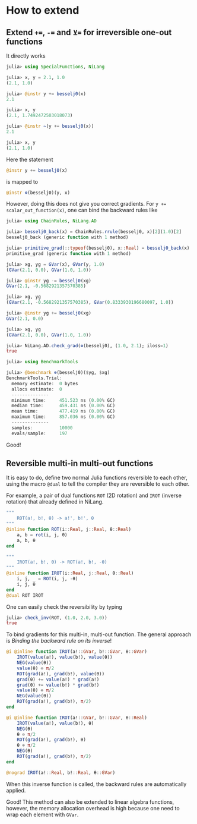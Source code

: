 # How to extend

## Extend `+=`, `-=` and `⊻=` for irreversible one-out functions

It directly works
```julia
julia> using SpecialFunctions, NiLang

julia> x, y = 2.1, 1.0
(2.1, 1.0)

julia> @instr y += besselj0(x)
2.1

julia> x, y
(2.1, 1.7492472503018073)

julia> @instr ~(y += besselj0(x))
2.1

julia> x, y
(2.1, 1.0)
```

Here the statement
```julia
@instr y += besselj0(x)
```

is mapped to
```julia
@instr ⊕(besselj0)(y, x)
```

However, doing this does not give you correct gradients.
For `y += scalar_out_function(x)`, one can bind the backward rules like

```julia
julia> using ChainRules, NiLang.AD

julia> besselj0_back(x) = ChainRules.rrule(besselj0, x)[2](1.0)[2]
besselj0_back (generic function with 1 method)

julia> primitive_grad(::typeof(besselj0), x::Real) = besselj0_back(x)
primitive_grad (generic function with 1 method)

julia> xg, yg = GVar(x), GVar(y, 1.0)
(GVar(2.1, 0.0), GVar(1.0, 1.0))

julia> @instr yg -= besselj0(xg)
GVar(2.1, -0.5682921357570385)

julia> xg, yg
(GVar(2.1, -0.5682921357570385), GVar(0.8333930196680097, 1.0))

julia> @instr yg += besselj0(xg)
GVar(2.1, 0.0)

julia> xg, yg
(GVar(2.1, 0.0), GVar(1.0, 1.0))

julia> NiLang.AD.check_grad(⊕(besselj0), (1.0, 2.1); iloss=1)
true

julia> using BenchmarkTools

julia> @benchmark ⊕(besselj0)($yg, $xg)
BenchmarkTools.Trial: 
  memory estimate:  0 bytes
  allocs estimate:  0
  --------------
  minimum time:     451.523 ns (0.00% GC)
  median time:      459.431 ns (0.00% GC)
  mean time:        477.419 ns (0.00% GC)
  maximum time:     857.036 ns (0.00% GC)
  --------------
  samples:          10000
  evals/sample:     197
```

Good!

## Reversible multi-in multi-out functions

It is easy to do, define two normal Julia functions reversible to each other,
using the macro `@dual` to tell the compiler they are reversible to each other.

For example, a pair of dual functions `ROT` (2D rotation) and `IROT` (inverse rotation) that already defined in NiLang.

```julia
"""
    ROT(a!, b!, θ) -> a!', b!', θ
"""
@inline function ROT(i::Real, j::Real, θ::Real)
    a, b = rot(i, j, θ)
    a, b, θ
end

"""
    IROT(a!, b!, θ) -> ROT(a!, b!, -θ)
"""
@inline function IROT(i::Real, j::Real, θ::Real)
    i, j, _ = ROT(i, j, -θ)
    i, j, θ
end
@dual ROT IROT
```

One can easily check the reversibility by typing
```julia
julia> check_inv(ROT, (1.0, 2.0, 3.0))
true
```

To bind gradients for this multi-in, multi-out function.
The general approach is *Binding the backward rule on its inverse*!

```julia
@i @inline function IROT(a!::GVar, b!::GVar, θ::GVar)
    IROT(value(a!), value(b!), value(θ))
    NEG(value(θ))
    value(θ) ⊖ π/2
    ROT(grad(a!), grad(b!), value(θ))
    grad(θ) += value(a!) * grad(a!)
    grad(θ) += value(b!) * grad(b!)
    value(θ) ⊕ π/2
    NEG(value(θ))
    ROT(grad(a!), grad(b!), π/2)
end

@i @inline function IROT(a!::GVar, b!::GVar, θ::Real)
    IROT(value(a!), value(b!), θ)
    NEG(θ)
    θ ⊖ π/2
    ROT(grad(a!), grad(b!), θ)
    θ ⊕ π/2
    NEG(θ)
    ROT(grad(a!), grad(b!), π/2)
end

@nograd IROT(a!::Real, b!::Real, θ::GVar)
```

When this inverse function is called, the backward rules are automatically applied.

Good! This method can also be extended to linear algebra functions, however, the memory allocation overhead is high because one need to wrap each element with `GVar`.
